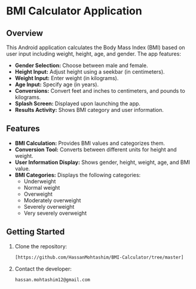 # BMI Calculator Application

## Overview

This Android application calculates the Body Mass Index (BMI) based on user input including weight, height, age, and gender. The app features:

- **Gender Selection:** Choose between male and female.
- **Height Input:** Adjust height using a seekbar (in centimeters).
- **Weight Input:** Enter weight (in kilograms).
- **Age Input:** Specify age (in years).
- **Conversions:** Convert feet and inches to centimeters, and pounds to kilograms.
- **Splash Screen:** Displayed upon launching the app.
- **Results Activity:** Shows BMI category and user information.

## Features

- **BMI Calculation:** Provides BMI values and categorizes them.
- **Conversion Tool:** Converts between different units for height and weight.
- **User Information Display:** Shows gender, height, weight, age, and BMI value.
- **BMI Categories:** Displays the following categories:
    - Underweight
    - Normal weight
    - Overweight
    - Moderately overweight
    - Severely overweight
    - Very severely overweight

## Getting Started

1. Clone the repository:
   ```bash
   [https://github.com/HassanMohtashim/BMI-Calculator/tree/master]
2. Contact the developer:
   ```bash
   hassan.mohtashim12@gmail.com
